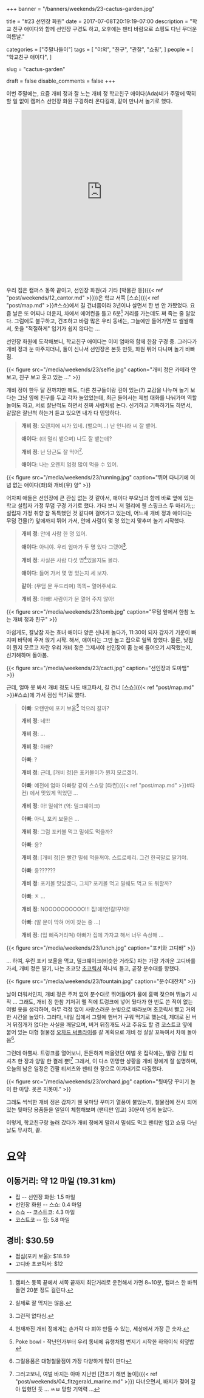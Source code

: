 +++
banner = "/banners/weekends/23-cactus-garden.jpg"

title = "#23 선인장 화원"
date = 2017-07-08T20:19:19-07:00
description = "학교 친구 애이다와 함께 선인장 구경도 하고, 오후에는 팬티 바람으로 쇼핑도 다닌 무더운 여름날."

categories = ["주말나들이"]
tags = [
    "야외",
    "친구",
    "관찰",
    "쇼핑",
]
people = [
    "학교친구 애이다",
]

slug = "cactus-garden"

draft = false
disable_comments = false
+++

이번 주말에는, 요즘 개비 정과 잘 노는 개비 정 학교친구 애이다(Ada)네가 주말에
딱히 할 일 없이 캠퍼스 선인장 화원 구경하러 온다길래, 같이 만나서 놀기로 했다.

<!--more-->

<figure>
<iframe src="https://www.google.com/maps/embed?pb=!1m18!1m12!1m3!1d3168.0500989280636!2d-122.17325938432268!3d37.43592123935464!2m3!1f0!2f0!3f0!3m2!1i1024!2i768!4f13.1!3m3!1m2!1s0x808fbb2d99cfc089%3A0x481611f0862356a3!2sArizona+Garden!5e0!3m2!1sen!2sus!4v1499571122135" width="100%" height="450" frameborder="0" style="border:0" allowfullscreen></iframe>
</figure>

우리 집은 캠퍼스 동쪽 끝이고, 선인장 화원(과 기타
[박물관 등]({{< ref "post/weekends/12_cantor.md" >}}))은 학교 서쪽 [스쇼]({{<
ref "post/map.md" >}}#스쇼)에서 길 건너쯤이라 3년이나 살면서 한 번 안 가봤었다.
요즘 날은 또 어찌나 더운지, 차에서 에어컨을 틀고 6분[^1] 거리를 가는데도 쪄
죽는 줄 알았다.
그럼에도 불구하고, 건조하고 바람 많은 우리 동네는, 그늘에만 들어가면 또
쌀쌀해서, 옷을 "적절하게" 입기가 쉽지 않다는 …

선인장 화원에 도착해보니, 학교친구 애이다는 이미 엄마와 함께 한참 구경 중.
그러다가 개비 정과 눈 마주치더니, 둘이 신나서 선인장은 본듯 만듯, 화원 뛰어
다니며 놀기 바빠짐.

[^1]: 캠퍼스 동쪽 끝에서 서쪽 끝까지 최단거리로 운전해서 가면 8~10분, 캠퍼스 한 바퀴 돌면 20분 정도 걸린다.

{{< figure
  src="/media/weekends/23/selfie.jpg"
  caption="개비 정은 카메라 안 보고, 친구 보고 웃고 있는 …" >}}

개비 정이 한두 달 전까지만 해도, 다른 친구들이랑 깊이 있는(?) 교감을 나누며 놀기
보다는 그냥 옆에 친구를 두고 각자 놀았었는데, 최근 들어서는 제법 대화를 나눠가며
역할 놀이도 하고, 서로 잘난척도 하면서 진짜 사람처럼 논다.
신기하고 기특하기도 하면서, 같잖은 잘난척 하는거 듣고 있으면 내가 다 민망하다.

> **개비 정**: 오렌지에 씨가 있네. (뱉으며…) 난 언니라 씨 잘 뱉어.
>
> **애이다**: (더 멀리 뱉으며) 나도 잘 뱉는데?
>
> **개비 정**: 난 당근도 잘 먹어[^2].
>
> **애이다**: 나는 오렌지 엄청 많이 먹을 수 있어.

[^2]: 실제로 잘 먹지는 않음.

{{< figure
  src="/media/weekends/23/running.jpg"
  caption="뛰어 다니기에 여념 없는 애이다(좌)와 개비(우) 양" >}}

어차피 애들은 선인장에 큰 관심 없는 것 같아서, 애이다 부모님과 함께 바로 옆에
있는 학교 설립자 가정 무덤 구경 가기로 했다. 가다 보니 저 멀리에 웬 스핑크스
두 마리가;;; 설립자 가정 취향 참 독특했던 것 같다며 걸어가고 있는데,
어느새 개비 정과 애이다는 무덤 건물(?) 앞에까지 뛰어 가서, 안에 사람이 몇 명
있는지 맞추며 놀기 시작했다.

> **개비 정**: 안에 사람 한 명 있어.
>
> **애이다**: 아니야. 우리 엄마가 두 명 있다 그랬어[^3].
>
> **개비 정**: 사실은 사람 다섯 명[^4]있을지도 몰라.
>
> **애이다**: 들어 가서 몇 명 있는지 세 보자.
>
> **같이**: (무덤 문 두드리며) 똑똑~ 열어주세요.
>
> **개비 정**: 아빠! 사람이가 문 열어 주지 않아!

[^3]: 그런적 없다심.
[^4]: 현재까진 개비 정에게는 손가락 다 펴야 만들 수 있는, 세상에서 가장 큰 숫자.

{{< figure
  src="/media/weekends/23/tomb.jpg"
  caption="무덤 앞에서 한참 노는 개비 정과 친구" >}}

아쉽게도, 칼낮잠 자는 효녀 애이다 양은 신나게 놀다가, 11:30이 되자 갑자기
기운이 빠지며 바닥에 주저 앉기 시작. 해서, 애이다는 그만 놀고 집으로 일찍 
향했다. 물론, 낮잠이 뭔지 모르고 자란 우리 개비 정은 그제서야 선인장이 좀 눈에 
들어오기 시작했는지, 신기해하며 돌아봄.

{{< figure
  src="/media/weekends/23/cacti.jpg"
  caption="선인장과 도마뱀" >}}

근데, 얼마 못 봐서 개비 정도 나도 배고파서, 길 건너 [스쇼]({{< ref
"post/map.md" >}}#스쇼)에 가서 점심 먹기로 했다.

> **아빠**: 오랜만에 포키 보울[^pokebowl] 먹으러 갈까?
>
> **개비 정**: 네!!!
>
> **개비 정**: …
>
> **개비 정**: 아빠?
>
> **아빠**: ?
>
> **개비 정**: 근데, [개비 정]은 포키볼이가 뭔지 모르겠어.
>
> **아빠**: 예전에 엄마 아빠랑 같이 스쇼랑 [타컨]({{< ref "post/map.md" >}}#타컨)
> 에서 맛있게 먹었던 …
>
> **개비 정**: 아! 밀쉐?! (역: 밀크쉐이크)
>
> **아빠**: 아니, 포키 보울은 …
>
> **개비 정**: 그럼 포키볼 먹고 밀쉐도 먹을까?
>
> **아빠**: 응?
>
> **개비 정**: [개비 정]은 빨간 밀쉐 먹을꺼야. 스트로베리. 그건 한국말로 딸기야.
>
> **아빠**: 응??????
>
> **개비 정**: 포키볼 맛있겠다, 그치? 포키볼 먹고 밀쉐도 먹고 또 뭐할까?
>
> **아빠**: ㅈ …
>
> **개비 정**: NOOOOOOOOOO!!! 집!에!안!갈!꾸!야!
>
> **아빠**: (말 문이 막혀 어이 찾는 중 …)
>
> **개비 정**: (입 삐죽거리며) 아빠가 집에 가자고 해서 너무 속상해 …

[^pokebowl]: Poke bowl - 작년인가부터 우리 동네에 유행처럼 번지기 시작한 하와이식 회덮밥

{{< figure
  src="/media/weekends/23/lunch.jpg"
  caption="포키와 고디바" >}}

… 하여, 우린 포키 보울을 먹고, 밀크쉐이크(비슷한 거라도) 파는 가장 가까운
고디바를 가서, 개비 정은 딸기, 나는 초코맛
[초코릭서](http://www.godiva.com/chocolixir-iced-chocolate-drink) 하나씩 들고,
곧장 분수대를 향했다.

{{< figure
  src="/media/weekends/23/fountain.jpg"
  caption="분수대잔치" >}}

날이 더워서인지, 개비 정은 주저 없이 분수대로 뛰어들어가 물에 흠뻑 젖으며 뛰놀기
시작 … 그래도, 개비 정 한참 기저귀 뗄 적에 트렁크에 넣어 뒀다가 한 번도 쓴 적이
없는 여벌 옷을 생각하며, 아무 걱정 없이 사랑스러운 눈빛으로 바라보며 초코릭서
빨고 거의 한 시간을 놀았다.
그러다, 내일 집에서 그릴에 햄버거 구워 먹기로 했는데, 제대로 된 버거 뒤집개가
없다는 사실을 깨달으며, 버거 뒤집개도 사고 주유도 할 겸 코스트코 옆에 붙어 있는
대형 철물점 [오차드 써플라이](http://www.osh.com)를 갈 계획으로
개비 정 살살 꼬득여서 차에 돌아옴[^ohs].

[^ohs]: 그릴용품은 대형철물점이 가장 다양하게 많이 판다

그런데 아뿔싸. 트렁크를 열어보니, 든든하게 떠올렸던 여벌 옷 집락에는, 딸랑 긴팔
티셔츠 한 장과 양말 한 켤레 뿐![^shit]
그래서, 이 다소 민망한 상황을 개비 정에게 잘 설명하며, 오늘의 남은 일정은
긴팔 티셔츠와 팬티 한 장으로 이겨내기로 다짐했다.

[^shit]: 그러고보니, 여벌 바지는 아마 지난번 [간조기 해변 놀이]({{< ref "post/weekends/04_fitzgerald_marine.md" >}}) 다녀오면서, 바지가 젖어 갈아 입혔던 듯 … ㅆㅂ 망할 기억력 …

{{< figure
  src="/media/weekends/23/orchard.jpg"
  caption="뒷마당 꾸미기 놀이 한 마당. 옷은 지못미." >}}

그래도 씩씩한 개비 정은 갑자기 웬 뒷마당 꾸미기 열풍이 불었는지, 철물점에 전시 
되어 있는 뒷마당 용품들을 일일이 체험해보며 (팬티만 입고) 30분이 넘게 놀았다.

이렇게, 학교친구랑 놀러 갔다가 개비 정에게 말려서 밀쉐도 먹고 팬티만 입고 쇼핑
다닌  날도 무사히, 끝.

# 요약

## 이동거리: 약 12 마일 (19.31 km)

- 집 -- 선인장 화원: 1.5 마일
- 선인장 화원 -- 스쇼: 0.4 마일
- 스쇼 -- 코스트코: 4.3 마일
- 코스트코 -- 집: 5.8 마일

## 경비: $30.59

- 점심(포키 보울): $18.59
- 고디바 초코릭서: $12
